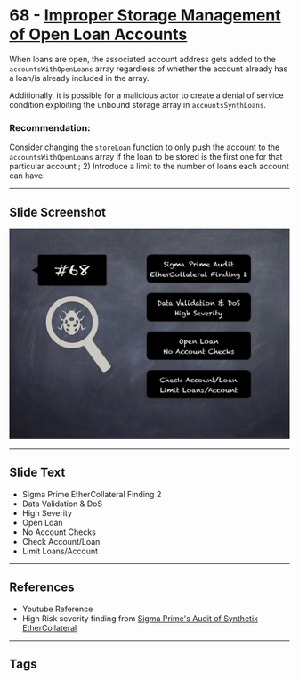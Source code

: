 
# 68 - [Improper Storage Management of Open Loan Accounts](./Improper%20Storage%20Management%20of%20Open%20Loan%20Accounts.md)

When loans are open, the associated account address gets added to the `accountsWithOpenLoans` array regardless of whether the account already has a loan/is already included in the array. 

Additionally, it is possible for a malicious actor to create a denial of service condition exploiting the unbound storage array in `accountsSynthLoans`. 

### Recommendation:
Consider changing the `storeLoan` function to only push the account to the `accountsWithOpenLoans` array if the loan to be stored is the first one for that particular account ; 2) Introduce a limit to the number of loans each account can have.
___
## Slide Screenshot
![068.jpg](../../images/7.%20Audit%20Findings%20101/068.jpg)
___
## Slide Text
- Sigma Prime EtherCollateral Finding 2
- Data Validation & DoS
- High Severity
- Open Loan
- No Account Checks
- Check Account/Loan
- Limit Loans/Account
___
## References
- Youtube Reference
- High Risk severity finding from [Sigma Prime's Audit of Synthetix EtherCollateral](https://github.com/sigp/public-audits/blob/master/synthetix/ethercollateral/review.pdf)
___
## Tags

